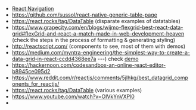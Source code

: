 * [React Navigation](https://github.com/react-navigation/)
* https://github.com/sussol/react-native-generic-table-page 
* https://react.rocks/tag/DataTable   (disparate examples of datatables)
* https://www.grapecity.com/en/blogs/wijmo-flexgrid-best-react-data-grid#flexGrid-and-react-a-match-made-in-web-development-heaven  (check the steps in the process of formatting & generating styling)
* http://reactscript.com/ (components to see, most of them with demos)
* https://medium.com/myntra-engineering/the-simplest-way-to-create-a-data-grid-in-react-ccdd4368ee7a   ---) check [demo](http://rishabhbits038.github.io/react-tabelify/)
* https://hackernoon.com/codesandbox-an-online-react-editor-b8945ce095d2
* https://www.reddit.com/r/reactjs/comments/5jlhkg/best_datagrid_components_for_reactjs/
* https://react.rocks/tag/DataTable  (various examples)
* https://www.youtube.com/watch?v=OlVkYnVXPl0
* 